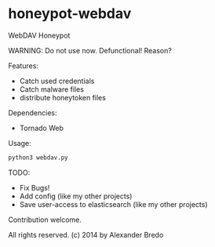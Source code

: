 honeypot-webdav
===============

WebDAV Honeypot

WARNING: Do not use now. Defunctional! Reason?

Features:
 * Catch used credentials
 * Catch malware files
 * distribute honeytoken files

Dependencies:
 * Tornado Web

Usage:
```bash
python3 webdav.py
```

TODO:
 * Fix Bugs!
 * Add config (like my other projects)
 * Save user-access to elasticsearch (like my other projects)
 
Contribution welcome.

All rights reserved.
(c) 2014 by Alexander Bredo